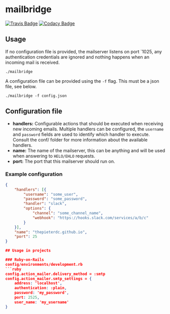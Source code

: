 # mailbridge

[![Travis Badge](https://travis-ci.org/thepieterdc/mailbridge.svg?branch=master)](https://travis-ci.org/thepieterdc/mailbridge/)
[![Codacy Badge](https://api.codacy.com/project/badge/Grade/7cd4042a1c8e42828b7182d7e5580564)](https://www.codacy.com/project/thepieterdc/mailbridge/dashboard?utm_source=github.com&amp;utm_medium=referral&amp;utm_content=thepieterdc/mailbridge&amp;utm_campaign=Badge_Grade_Dashboard)

## Usage
If no configuration file is provided, the mailserver listens on port `1025, any authentication credentials are ignored and nothing happens when an incoming mail is received.

```
./mailbridge
```

A configuration file can be provided using the `-f` flag. This must be a json file, see below.

```
./mailbridge -f config.json
```

## Configuration file
- **handlers:** Configurable actions that should be executed when receiving new incoming emails. Multiple handlers can be configured, the `username` and `password` fields are used to identify which handler to execute. Consult the conf/ folder for more information about the available handlers.
- **name:** The name of the mailserver, this can be anything and will be used when answering to `HELO/EHLO` requests.
- **port:** The port that this mailserver should run on.

### Example configuration
```json
{
    "handlers": [{
        "username": "some_user",
        "password": "some_password",
        "handler": "slack",
        "options": {
            "channel": "some_channel_name",
            "webhook": "https://hooks.slack.com/services/a/b/c"
        }
    }],
    "name": "thepieterdc.github.io",
    "port": 25
}

## Usage in projects

### Ruby-on-Rails
config/environments/development.rb
```ruby
config.action_mailer.delivery_method = :smtp
config.action_mailer.smtp_settings = {
    address: 'localhost',
    authentication: :plain,
    password: 'my_password',
    port: 2525,
    user_name: 'my_username'
}
```